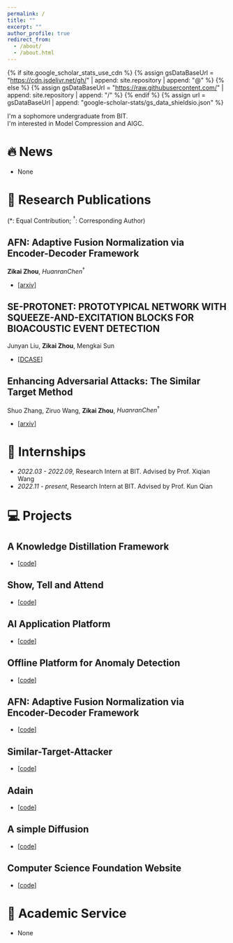 ```yaml
---
permalink: /
title: ""
excerpt: ""
author_profile: true
redirect_from: 
  - /about/
  - /about.html
---
```



{% if site.google_scholar_stats_use_cdn %}
{% assign gsDataBaseUrl = "https://cdn.jsdelivr.net/gh/" | append: site.repository | append: "@" %}
{% else %}
{% assign gsDataBaseUrl = "https://raw.githubusercontent.com/" | append: site.repository | append: "/" %}
{% endif %}
{% assign url = gsDataBaseUrl | append: "google-scholar-stats/gs_data_shieldsio.json" %}

<span class='anchor' id='about-me'></span>

I'm a sophomore undergraduate from BIT.        
I'm interested in Model Compression and AIGC.       

# 🔥 News
- None


# 📝 Research Publications
(\*: Equal Contribution; ${}^\dagger$: Corresponding Author)


## AFN: Adaptive Fusion Normalization via Encoder-Decoder Framework
**Zikai Zhou**, ${Huanran Chen}^\dagger$            
-  [[arxiv](https://arxiv.org/abs/2308.03321)]

## SE-PROTONET: PROTOTYPICAL NETWORK WITH SQUEEZE-AND-EXCITATION BLOCKS FOR BIOACOUSTIC EVENT DETECTION
Junyan Liu, **Zikai Zhou**, Mengkai Sun       
- [[DCASE](https://dcase.community/documents/challenge2023/technical_reports/DCASE2023_XuQianHu_NUDT&BIT_t5.pdf)]

## Enhancing Adversarial Attacks: The Similar Target Method
Shuo Zhang, Ziruo Wang, **Zikai Zhou**, ${Huanran Chen}^\dagger$
-  [[arxiv](https://arxiv.org/abs/2308.10743)]


# 📖 Internships
- *2022.03 - 2022.09*, Research Intern at BIT.    Advised by Prof. Xiqian Wang      
- *2022.11 - present*, Research Intern at BIT.    Advised by Prof. Kun Qian 


# 💻 Projects

## A Knowledge Distillation Framework 
- [[code](https://github.com/Klayand/Distill_Knowledge/blob/master)]

## Show, Tell and Attend
- [[code](https://github.com/Klayand/ShowTellAttend)]

## AI Application Platform
- [[code](https://github.com/Klayand/ai-appliaction_platform)]

## Offline Platform for Anomaly Detection
- [[code](https://github.com/Klayand/Offline_Platform)]

## AFN: Adaptive Fusion Normalization via Encoder-Decoder Framework
- [[code](https://github.com/Klayand/ASRNorm)]

## Similar-Target-Attacker
- [[code](https://github.com/Klayand/Similar-Target-Attacker)]

## Adain
- [[code](https://github.com/Klayand/Adain-reproduce)]

## A simple Diffusion
- [[code](https://github.com/Klayand/simple-diffusion)]

## Computer Science Foundation Website
- [[code](https://github.com/Klayand/Computer-Science-Foundation-website)]

# 💼 Academic Service
- None

